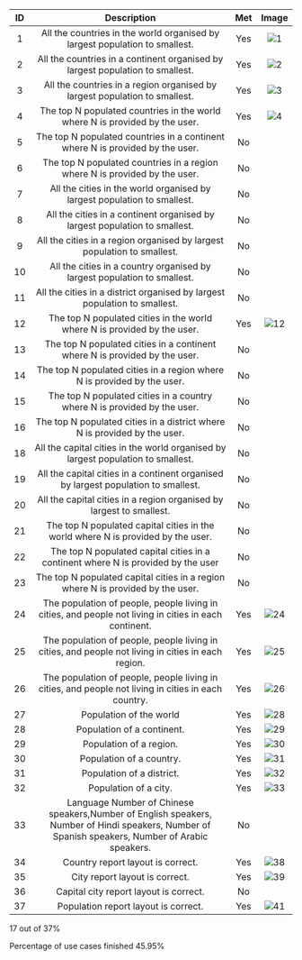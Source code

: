| ID |  Description | Met |  Image  |
| :----:        |    :----:   |          :----: |  :----: |  
| 1  | All the countries in the world organised by largest population to smallest.| Yes | ![1](https://user-images.githubusercontent.com/73906847/116722897-e54c2400-a9d6-11eb-8fcf-c1e0bb55b46f.PNG) |
| 2  | All the countries in a continent organised by largest population to smallest.| Yes  |   ![2](https://user-images.githubusercontent.com/73906847/116722899-e67d5100-a9d6-11eb-8dc5-19536bef7f44.PNG)      |
| 3  | All the countries in a region organised by largest population to smallest.| Yes |    ![3](https://user-images.githubusercontent.com/73906847/116722901-e67d5100-a9d6-11eb-905d-21282dc0fc18.PNG)     |
| 4  | The top N populated countries in the world where N is provided by the user.                                    | Yes | ![4](https://user-images.githubusercontent.com/73906847/116698356-2f73dc00-a9bc-11eb-9edc-35f8c1424217.PNG)        |
| 5  | The top N populated countries in a continent where N is provided by the user.                                  | No  |         |
| 6  | The top N populated countries in a region where N is provided by the user.                                     | No  |         |
| 7  | All the cities in the world organised by largest population to smallest.                                       | No  |         |
| 8  | All the cities in a continent organised by largest population to smallest.                                     | No  |         |
| 9  | All the cities in a region organised by largest population to smallest.                                        | No  |         |
| 10 | All the cities in a country organised by largest population to smallest.                                       | No  |         |
| 11 | All the cities in a district organised by largest population to smallest.                                      | No  |         |
| 12 | The top N populated cities in the world where N is provided by the user.                                       | Yes | ![12](https://user-images.githubusercontent.com/73906847/116697954-ba080b80-a9bb-11eb-94b6-3f7be511e1b2.PNG)|        |
| 13 | The top N populated cities in a continent where N is provided by the user.                                     | No  |         |
| 14 | The top N populated cities in a region where N is provided by the user.                                        | No  |         |
| 15 | The top N populated cities in a country where N is provided by the user.                                       | No  |         |
| 16 | The top N populated cities in a district where N is provided by the user.                                      | No  |         |
| 18 | All the capital cities in the world organised by largest population to smallest.                               | No  |         |
| 19 | All the capital cities in a continent organised by largest population to smallest.                             | No  |         |
| 20 | All the capital cities in a region organised by largest to smallest.                                           | No  |         |
| 21 | The top N populated capital cities in the world where N is provided by the user.                               | No  |         |
| 22 | The top N populated capital cities in a continent where N is provided by the user                              | No  |         |
| 23 | The top N populated capital cities in a region where N is provided by the user.                                | No  |         |
| 24 | The population of people, people living in cities, and people not living in cities in each continent.          | Yes |  ![24](https://user-images.githubusercontent.com/73906847/116698495-5b8f5d00-a9bc-11eb-8bdd-eca9c227fc2a.PNG)       |
| 25 | The population of people, people living in cities, and people not living in cities in each region.             | Yes  |  ![25](https://user-images.githubusercontent.com/73906847/116698497-5c27f380-a9bc-11eb-81c8-2d873dc3503d.PNG)       |
| 26 | The population of people, people living in cities, and people not living in cities in each country.            | Yes  |  ![26](https://user-images.githubusercontent.com/73906847/116698499-5c27f380-a9bc-11eb-9271-6e97b708debb.PNG)       |                                  
| 27 | Population of the world                                                                                        | Yes |  ![28](https://user-images.githubusercontent.com/73906847/116698502-5cc08a00-a9bc-11eb-8cd0-444eb1fcc8f1.PNG)      |
| 28 | Population of a continent.                                                                                     | Yes | ![29](https://user-images.githubusercontent.com/73906847/116698503-5cc08a00-a9bc-11eb-9c7f-7f3b8d9b3647.PNG)       |
| 29 | Population of a region.                                                                                        | Yes | ![30](https://user-images.githubusercontent.com/73906847/116698504-5cc08a00-a9bc-11eb-9673-8aeca94e2dce.PNG)       |
| 30 | Population of a country.                                                                                       | Yes | ![31](https://user-images.githubusercontent.com/73906847/116698506-5d592080-a9bc-11eb-809e-3029f84e8c33.PNG)       |
| 31 | Population of a district.                                                                                      | Yes | ![32](https://user-images.githubusercontent.com/73906847/116698507-5d592080-a9bc-11eb-8b4b-72a667e5eccf.PNG)        |
| 32 | Population of a city.                                                                                          | Yes | ![33](https://user-images.githubusercontent.com/73906847/116698508-5d592080-a9bc-11eb-82dc-b0e6cef489b1.PNG)        |
| 33 | Language Number of Chinese speakers,Number of English speakers, Number of Hindi speakers, Number of Spanish speakers, Number of Arabic speakers.      | No  | |        
| 34 | Country report layout is correct.                                                                              | Yes  |  ![38](https://user-images.githubusercontent.com/73906847/116722863-da918f00-a9d6-11eb-84c9-9705634ecf1a.PNG)       |
| 35 | City report layout is correct.                                                                                 | Yes  |   ![39](https://user-images.githubusercontent.com/73906847/116722867-db2a2580-a9d6-11eb-9c39-4f0cb49bc8c8.PNG)      |
| 36 | Capital city report layout is correct.                                                                         | No  |         |
| 37 | Population report layout is correct.                                                                           | Yes  |   ![41](https://user-images.githubusercontent.com/73906847/116722860-da918f00-a9d6-11eb-8db9-5c9611b3a728.PNG)      |


17 out of 37%

Percentage of use cases finished 45.95%


